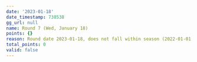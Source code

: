 ```yaml
---
date: '2023-01-18'
date_timestamp: 738538
gg_url: null
name: Round 7 (Wed, January 18)
points: {}
reason: Round date 2023-01-18, does not fall within season (2022-01-01 to 2022-12-30)
total_points: 0
valid: false
---
```

